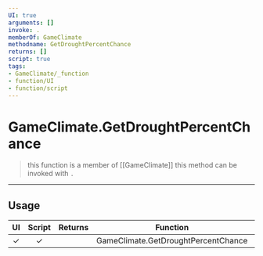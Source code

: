 ```yaml
---
UI: true
arguments: []
invoke: .
memberOf: GameClimate
methodname: GetDroughtPercentChance
returns: []
script: true
tags:
- GameClimate/_function
- function/UI
- function/script
---
```

# GameClimate.GetDroughtPercentChance
> this function is a member of [[GameClimate]]
> this method can be invoked with `.`
-----
## Usage
|  UI | Script | Returns | Function | Arguments |
|:---:|:------:|-------:|:--------:|:---------|
|✓|✓||GameClimate.GetDroughtPercentChance||
